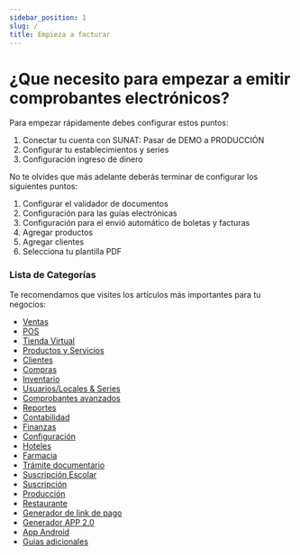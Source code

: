 ```yaml
---
sidebar_position: 1
slug: /
title: Empieza a facturar
---
```


# ¿Que necesito para empezar a emitir comprobantes electrónicos?

Para empezar rápidamente debes configurar estos puntos:
1. Conectar tu cuenta con SUNAT: Pasar de DEMO a PRODUCCIÓN
2. Configurar tu establecimientos y series
3. Configuración ingreso de dinero

No te olvides que más adelante deberás terminar de configurar los siguientes puntos:
1. Configurar el validador de documentos
2. Configuración para las guías electrónicas
3. Configuración para el envió automático de boletas y facturas
4. Agregar productos
5. Agregar clientes
6. Selecciona tu plantilla PDF


### Lista de Categorías
Te recomendamos que visites los artículos más importantes para tu negocios:
- [Ventas](pro6/ventas)
- [POS](pro6/pos)
- [Tienda Virtual](pro6/tienda-virtual)
- [Productos y Servicios](pro6/productos-servicios)
- [Clientes](pro6/clientes)
- [Compras](pro6/compras)
- [Inventario](pro6/inventario)
- [Usuarios/Locales & Series](pro6/usuarios-locales-series)
- [Comprobantes avanzados](pro6/comprobantes-avanzados)
- [Reportes](pro6/reportes)
- [Contabilidad](pro6/contabilidad)
- [Finanzas](pro6/finanzas)
- [Configuración](pro6/configuracion)
- [Hoteles](pro6/hoteles)
- [Farmacia](pro6/farmacia)
- [Trámite documentario](pro6/tramite-documentario)
- [Suscripción Escolar](pro6/suscripcion-escolar)
- [Suscripción](pro6/servicio-suscripcion)
- [Producción](pro6/produccion)
- [Restaurante](pro6/restaurante)
- [Generador de link de pago](pro6/generador-link-pagos)
- [Generador APP 2.0](pro6/generador-app-2)
- [App Android](pro6/app-para-facturacion)
- [Guias adicionales](pro6/guias-adicionales)